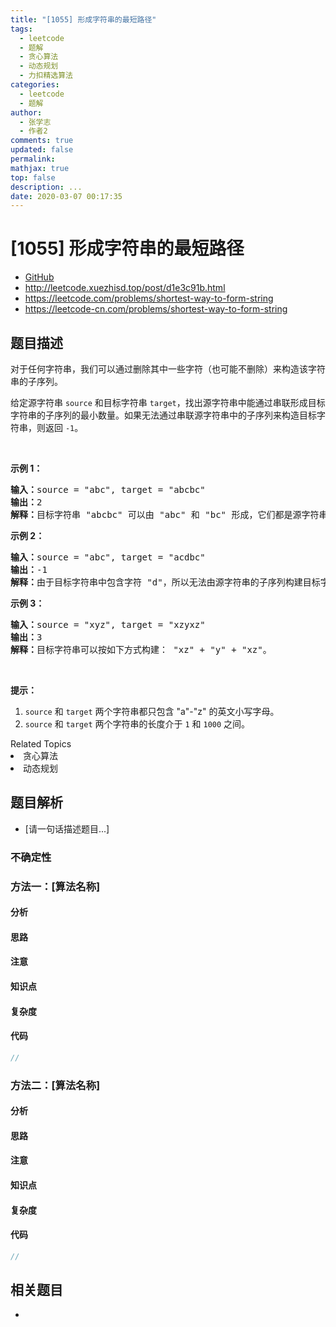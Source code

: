 ```yaml
---
title: "[1055] 形成字符串的最短路径"
tags:
  - leetcode
  - 题解
  - 贪心算法
  - 动态规划
  - 力扣精选算法
categories:
  - leetcode
  - 题解
author:
  - 张学志
  - 作者2
comments: true
updated: false
permalink:
mathjax: true
top: false
description: ...
date: 2020-03-07 00:17:35
---
```



# [1055] 形成字符串的最短路径
* [GitHub](https://github.com/algoboy101/LeetCodeCrowdsource/tree/master/_posts/QA/%5B1055%5D%20%E5%BD%A2%E6%88%90%E5%AD%97%E7%AC%A6%E4%B8%B2%E7%9A%84%E6%9C%80%E7%9F%AD%E8%B7%AF%E5%BE%84.md)
* http://leetcode.xuezhisd.top/post/d1e3c91b.html
* https://leetcode.com/problems/shortest-way-to-form-string
* https://leetcode-cn.com/problems/shortest-way-to-form-string


## 题目描述

<p>对于任何字符串，我们可以通过删除其中一些字符（也可能不删除）来构造该字符串的子序列。</p>

<p>给定源字符串&nbsp;<code>source</code> 和目标字符串&nbsp;<code>target</code>，找出源字符串中能通过串联形成目标字符串的子序列的最小数量。如果无法通过串联源字符串中的子序列来构造目标字符串，则返回&nbsp;<code>-1</code>。</p>

<p>&nbsp;</p>

<p><strong>示例 1：</strong></p>

<pre><strong>输入：</strong>source = &quot;abc&quot;, target = &quot;abcbc&quot;
<strong>输出：</strong>2
<strong>解释：</strong>目标字符串 &quot;abcbc&quot; 可以由 &quot;abc&quot; 和 &quot;bc&quot; 形成，它们都是源字符串 &quot;abc&quot; 的子序列。
</pre>

<p><strong>示例 2：</strong></p>

<pre><strong>输入：</strong>source = &quot;abc&quot;, target = &quot;acdbc&quot;
<strong>输出：</strong>-1
<strong>解释：</strong>由于目标字符串中包含字符 &quot;d&quot;，所以无法由源字符串的子序列构建目标字符串。
</pre>

<p><strong>示例 3：</strong></p>

<pre><strong>输入：</strong>source = &quot;xyz&quot;, target = &quot;xzyxz&quot;
<strong>输出：</strong>3
<strong>解释：</strong>目标字符串可以按如下方式构建： &quot;xz&quot; + &quot;y&quot; + &quot;xz&quot;。
</pre>

<p>&nbsp;</p>

<p><strong>提示：</strong></p>

<ol>
	<li><code>source</code> 和&nbsp;<code>target</code>&nbsp;两个字符串都只包含&nbsp;&quot;a&quot;-&quot;z&quot;&nbsp;的英文小写字母。</li>
	<li><code>source</code> 和&nbsp;<code>target</code>&nbsp;两个字符串的长度介于&nbsp;<code>1</code> 和&nbsp;<code>1000</code>&nbsp;之间。</li>
</ol>
<div><div>Related Topics</div><div><li>贪心算法</li><li>动态规划</li></div></div>


## 题目解析
* [请一句话描述题目...]

### 不确定性


### 方法一：[算法名称]

#### 分析

#### 思路

#### 注意

#### 知识点

#### 复杂度

#### 代码

```cpp
//
```


### 方法二：[算法名称]

#### 分析

#### 思路

#### 注意

#### 知识点

#### 复杂度

#### 代码

```cpp
//
```


## 相关题目
* 
